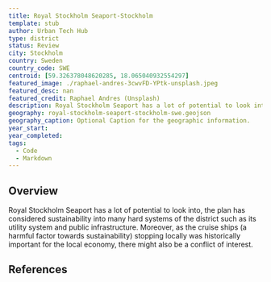 ```yaml
---
title: Royal Stockholm Seaport-Stockholm
template: stub
author: Urban Tech Hub
type: district
status: Review
city: Stockholm
country: Sweden
country_code: SWE
centroid: [59.326378048620285, 18.065040932554297]
featured_image: ./raphael-andres-3cwvFD-YPtk-unsplash.jpeg
featured_desc: nan
featured_credit: Raphael Andres (Unsplash)
description: Royal Stockholm Seaport has a lot of potential to look into, the plan has considered sustainability into many hard systems of the district such as its utility system and public infrastructure. Moreover, as the cruise ships (a harmful factor towards sustainability) stopping locally was historically important for the local economy, there might also be a conflict of interest.
geography: royal-stockholm-seaport-stockholm-swe.geojson
geography_caption: Optional Caption for the geographic information.
year_start:
year_completed:
tags:
  - Code
  - Markdown
---
```


## Overview

Royal Stockholm Seaport has a lot of potential to look into, the plan has considered sustainability into many hard systems of the district such as its utility system and public infrastructure. Moreover, as the cruise ships (a harmful factor towards sustainability) stopping locally was historically important for the local economy, there might also be a conflict of interest.

## References
